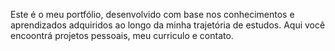 Este é o meu portfólio, desenvolvido com base nos conhecimentos e aprendizados adquiridos ao longo da minha trajetória de estudos. Aqui você encoontrá projetos pessoais, meu  curriculo e contato.

